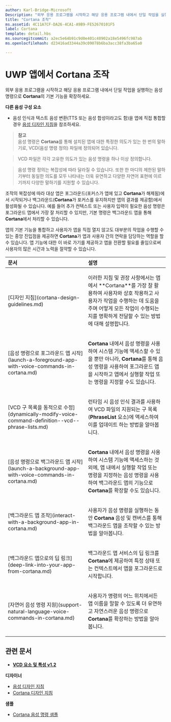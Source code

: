 ```yaml
---
author: Karl-Bridge-Microsoft
Description: "외부 응용 프로그램을 시작하고 해당 응용 프로그램 내에서 단일 작업을 실행하는 음성 명령으로 Cortana의 기본 기능을 확장하세요."
title: "Cortana 조작"
ms.assetid: 4C11A7CF-DA26-4CA1-A9B9-FE52670101F5
label: Cortana
template: detail.hbs
ms.sourcegitcommit: a2ec5e64b91c9d0e401c48902a18e5496fc987ab
ms.openlocfilehash: d23416ad3344a39c09078b6ba3acc38fa3ba65a0

---
```


# UWP 앱에서 Cortana 조작




외부 응용 프로그램을 시작하고 해당 응용 프로그램 내에서 단일 작업을 실행하는 음성 명령으로 **Cortana**의 기본 기능을 확장하세요. 


**다른 음성 구성 요소**

-   음성 인식과 텍스트 음성 변환(TTS 또는 음성 합성이라고도 함)을 앱에 직접 통합할 경우 [음성 디자인 지침](speech-interactions.md)을 참조하세요.

> **참고**  
> 음성 명령은 **Cortana**를 통해 설치된 앱에 대한 특정한 의도가 있는 한 번의 말하기로, VCD(음성 명령 정의) 파일에 정의되어 있습니다.

> VCD 파일은 각각 고유한 의도가 있는 음성 명령을 하나 이상 정의합니다.

> 음성 명령 정의는 복잡성에 따라 달라질 수 있습니다. 또한 한 마디의 제한된 말하기부터 동일한 의도를 모두 나타내는 더욱 유연하고 다양한 자연어 표현에 이르기까지 다양한 말하기를 지원할 수 있습니다.


조작의 복잡성에 따라 대상 앱은 포그라운드(포커스가 앱에 있고 **Cortana**가 해제됨)에서 시작되거나 백그라운드(**Cortana**가 포커스를 유지하지만 앱의 결과를 제공함)에서 활성화될 수 있습니다. 예를 들어 추가 컨텍스트 또는 사용자 입력이 필요한 음성 명령은 포그라운드 앱에서 가장 잘 처리할 수 있지만, 기본 명령은 백그라운드 앱을 통해 **Cortana**에서 처리할 수 있습니다.

 

앱의 기본 기능을 통합하고 사용자가 앱을 직접 열지 않고도 대부분의 작업을 수행할 수 있는 중앙 진입점을 제공하면 **Cortana**가 앱과 사용자 간의 연락을 담당하는 역할을 할 수 있습니다. 앱 기능에 대한 이 바로 가기를 제공하고 앱을 전환할 필요를 줄임으로써 사용자의 많은 시간과 노력을 절약할 수 있습니다.


<table>
<colgroup>
<col width="50%" />
<col width="50%" />
</colgroup>
<thead>
<tr class="header">
<th align="left">문서</th>
<th align="left">설명</th>
</tr>
</thead>
<tbody>
<tr class="odd">
<td align="left"><p>[디자인 지침](cortana-design-guidelines.md)</p></td>
<td align="left"><p>이러한 지침 및 권장 사항에서는 앱에서 **Cortana**를 가장 잘 활용하여 사용자와 상호 작용하고 사용자가 작업을 수행하는 데 도움을 주며 어떻게 모든 작업이 수행되는지를 명확하게 전달할 수 있는 방법에 대해 설명합니다.</p></td>
</tr>
<tr class="even">
<td align="left"><p>[음성 명령으로 포그라운드 앱 시작](launch-a-foreground-app-with-voice-commands-in-cortana.md)</p></td>
<td align="left"><p><strong>Cortana</strong> 내에서 음성 명령을 사용하여 시스템 기능에 액세스할 수 있을 뿐만 아니라, <strong>Cortana</strong>를 통해 음성 명령을 사용하여 포그라운드 앱을 시작하고 앱에서 실행할 작업 또는 명령을 지정할 수도 있습니다.</p></td>
</tr>
<tr class="odd">
<td align="left"><p>[VCD 구 목록을 동적으로 수정](dynamically-modify-voice-command-definition--vcd--phrase-lists.md)</p></td>
<td align="left"><p>런타임 시 음성 인식 결과를 사용하여 VCD 파일의 지원되는 구 목록(<strong>PhraseList</strong> 요소)에 액세스하여 이를 업데이트 하는 방법을 알아봅니다.</p></td>
</tr>
<tr class="even">
<td align="left"><p>[음성 명령으로 백그라운드 앱 시작](launch-a-background-app-with-voice-commands-in-cortana.md)</p></td>
<td align="left"><p><strong>Cortana</strong> 내에서 음성 명령을 사용하여 시스템 기능에 액세스하는 것 외에, 앱 내에서 실행할 작업 또는 명령을 지정하는 음성 명령을 사용하여 백그라운드 앱의 기능으로 <strong>Cortana</strong>를 확장할 수도 있습니다.</p></td>
</tr>
<tr class="odd">
<td align="left"><p>[백그라운드 앱 조작](interact-with-a-background-app-in-cortana.md)</p></td>
<td align="left"><p>사용자가 음성 명령을 실행하는 동안 <strong>Cortana</strong> 음성 및 캔버스를 통해 백그라운드 앱을 조작할 수 있는 방법을 알아봅니다.</p></td>
</tr>
<tr class="even">
<td align="left"><p>[백그라운드 앱으로의 딥 링크](deep-link-into-your-app-from-cortana.md)</p></td>
<td align="left"><p>백그라운드 앱 서비스의 딥 링크를 <strong>Cortana</strong>에 제공하여 특정 상태 또는 컨텍스트에서 앱을 포그라운드로 시작합니다.</p></td>
</tr>
<tr class="odd">
<td align="left"><p>[자연어 음성 명령 지원](support-natural-language-voice-commands-in-cortana.md)</p></td>
<td align="left"><p>사용자가 명령의 어느 위치에서든 앱 이름을 말할 수 있도록 더 유연하고 자연스러운 음성 명령으로 <strong>Cortana</strong>를 확장하는 방법을 알아봅니다.</p></td>
</tr>
</tbody>
</table>

 

## 관련 문서


* [**VCD 요소 및 특성 v1.2**](https://msdn.microsoft.com/library/windows/apps/dn706593)

**디자이너**
* [음성 디자인 지침](https://msdn.microsoft.com/library/windows/apps/dn596121)
* [Cortana 디자인 지침](https://msdn.microsoft.com/library/windows/apps/dn974233)

**샘플**
* [Cortana 음성 명령 샘플](http://go.microsoft.com/fwlink/p/?LinkID=619899)
 

 







<!--HONumber=Jun16_HO4-->


